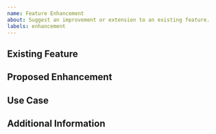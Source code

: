 ```yaml
---
name: Feature Enhancement
about: Suggest an improvement or extension to an existing feature.
labels: enhancement
---
```


## Existing Feature

<!-- Describe the existing feature that you think needs an enhancement. -->

## Proposed Enhancement

<!-- Detail what you'd like to see added or changed. -->

## Use Case

<!-- Describe the use case for this enhancement. How would it benefit you and other users? -->

## Additional Information

<!-- Add any other context, screenshots, or code snippets about the feature enhancement here. -->
